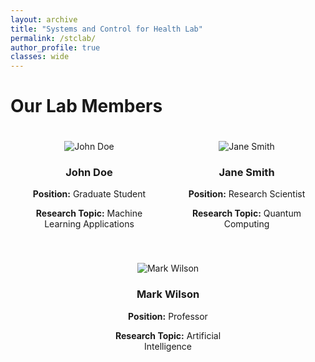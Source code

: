```yaml
---
layout: archive
title: "Systems and Control for Health Lab"
permalink: /stclab/
author_profile: true
classes: wide
---
```


# Our Lab Members

<style>
.member-container {
  display: flex;
  flex-wrap: wrap;
  justify-content: space-around; /* Adjust spacing as necessary */
}

.member {
  text-align: center; /* Center the text below the images */
  margin: 20px; /* Space between each member */
  width: 200px; /* Set a width for the member boxes */
}

.member img {
  max-width: 100%; /* Ensure images are responsive */
  height: auto; /* Maintain aspect ratio */
}
</style>

<div class="member-container">
  
  <div class="member">
    <img src="/assets/2022Illinois.jpg" alt="John Doe" />
    <h3>John Doe</h3>
    <p><strong>Position:</strong> Graduate Student</p>
    <p><strong>Research Topic:</strong> Machine Learning Applications</p>
  </div>

  <div class="member">
    <img src="/assets/2022Illinois.jpg" alt="Jane Smith" />
    <h3>Jane Smith</h3>
    <p><strong>Position:</strong> Research Scientist</p>
    <p><strong>Research Topic:</strong> Quantum Computing</p>
  </div>

  <div class="member">
    <img src="/assets/2022Illinois.jpg" alt="Mark Wilson" />
    <h3>Mark Wilson</h3>
    <p><strong>Position:</strong> Professor</p>
    <p><strong>Research Topic:</strong> Artificial Intelligence</p>
  </div>

  <!-- Add more members as needed -->

</div>

<!--You can download a PDF copy of my CV [here](/files/AmritamCV.pdf).-->
